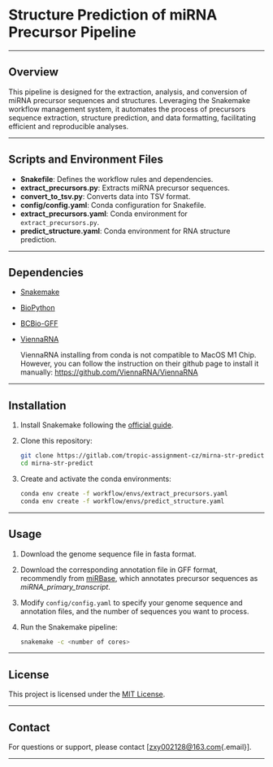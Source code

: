 # Structure Prediction of miRNA Precursor Pipeline

------------------------------------------------------------------------

## Overview

This pipeline is designed for the extraction, analysis, and conversion of miRNA precursor sequences and structures. Leveraging the Snakemake workflow management system, it automates the process of precursors sequence extraction, structure prediction, and data formatting, facilitating efficient and reproducible analyses.

------------------------------------------------------------------------

## Scripts and Environment Files

-   **Snakefile**: Defines the workflow rules and dependencies.
-   **extract_precursors.py**: Extracts miRNA precursor sequences.
-   **convert_to_tsv.py**: Converts data into TSV format.
-   **config/config.yaml**: Conda configuration for Snakefile.
-   **extract_precursors.yaml**: Conda environment for `extract_precursors.py`.
-   **predict_structure.yaml**: Conda environment for RNA structure prediction.

------------------------------------------------------------------------

## Dependencies

-   [Snakemake](https://snakemake.readthedocs.io)
-   [BioPython](https://biopython.org)
-   [BCBio-GFF](https://github.com/chapmanb/bcbb/tree/master/gff)
-   [ViennaRNA](https://www.tbi.univie.ac.at/RNA/)

    ViennaRNA installing from conda is not compatible to MacOS M1 Chip. However, you can follow the instruction on their github page to install it manually: https://github.com/ViennaRNA/ViennaRNA 
------------------------------------------------------------------------

## Installation

1.  Install Snakemake following the [official guide](https://snakemake.readthedocs.io/en/stable/getting_started/installation.html).

2.  Clone this repository:

    ``` bash
    git clone https://gitlab.com/tropic-assignment-cz/mirna-str-predict.git
    cd mirna-str-predict
    ```

3.  Create and activate the conda environments:

    ``` bash
    conda env create -f workflow/envs/extract_precursors.yaml
    conda env create -f workflow/envs/predict_structure.yaml 
    ```

------------------------------------------------------------------------

## Usage

1.  Download the genome sequence file in fasta format.

2.  Download the corresponding annotation file in GFF format, recommendly from [miRBase](https://mirbase.org), which annotates precursor sequences as *miRNA_primary_transcript*.

3.  Modify `config/config.yaml` to specify your genome sequence and annotation files, and the number of sequences you want to process.

4.  Run the Snakemake pipeline:

    ``` bash
    snakemake -c <number of cores>
    ```

------------------------------------------------------------------------

## License

This project is licensed under the [MIT License](https://opensource.org/licenses/MIT).

------------------------------------------------------------------------

## Contact

For questions or support, please contact [[zxy002128\@163.com](mailto:zxy002128@163.com){.email}].

------------------------------------------------------------------------
